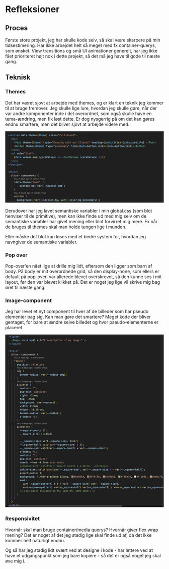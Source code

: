 # Refleksioner

## Proces

Første store projekt, jeg har skulle kode selv, så skal være skarpere på min tidsestimering. Har ikke arbejdet helt så meget med fx container-querys, som ønsket. View transitions og små UI animationer generelt, har jeg ikke fået prioriteret højt nok i dette projekt, så det må jeg have til gode til næste gang.

## Teknisk

### Themes

Det har været sjovt at arbejde med themes, og er klart en teknik jeg kommer til at bruge fremover. Jeg skulle lige lure, hvordan jeg skulle gøre, når der var andre komponenter inde i det overordnet, som også skulle have en tema-ændring, men fik løst dette. Er dog nysgerrig på om det kan gøres endnu smartere, men det bliver sjovt at arbejde videre med.

![Themes](readmeassets/theme.png)

Derudover har jeg lavet semantiske variabler i min global.css (som blot henviser til de primitive), men kan ikke finde ud med mig selv om de semantiske variabler har givet mening eller blot forvirret mig mere. Fx når de bruges til themes skal man holde tungen lige i munden.

Eller måske det blot kan løses med et bedre system for, hvordan jeg navngiver de semantiske variabler.

### Pop over

Pop-over'en nået lige at drille mig lidt, eftersom den ligger som barn af body. På body er mit overordnede grid, så den display-none, som ellers er default på pop-over, var allerede blevet overskrevet, så den kunne ses i mit layout, før den var blevet klikket på. Det er noget jeg lige vil skrive mig bag øret til næste gang.

### Image-component

Jeg har levet et nyt component til hver af de billeder som har pseudo elementer bag sig. Kan man gøre det smartere? Meget kode der bliver gentaget, for bare at ændre selve billedet og hvor pseudo-elementerne er placeret

![Image komponent](readmeassets/image-component.png)

### Responsivitet

Hvornår skal man bruge container/media querys? Hvornår giver flex wrap mening? Det er noget af det jeg stadig lige skal finde ud af, da det ikke kommer helt naturligt endnu.

Og så har jeg stadig lidt svært ved at designe i kode - har lettere ved at have et udgangspunkt som jeg bare kopiere - så det er også noget jeg skal øve mig i.
